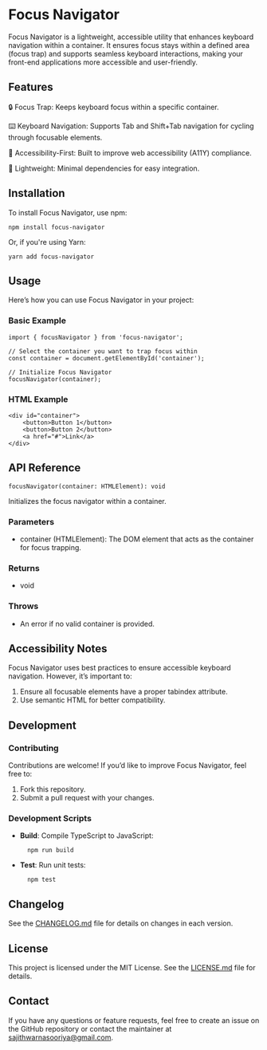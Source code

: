 # Focus Navigator
Focus Navigator is a lightweight, accessible utility that enhances keyboard navigation within a container. It ensures focus stays within a defined area (focus trap) and supports seamless keyboard interactions, making your front-end applications more accessible and user-friendly.

## Features
🔒 Focus Trap: Keeps keyboard focus within a specific container.

⌨️ Keyboard Navigation: Supports Tab and Shift+Tab navigation for cycling through focusable elements.

🌟 Accessibility-First: Built to improve web accessibility (A11Y) compliance.

🚀 Lightweight: Minimal dependencies for easy integration.

## Installation
To install Focus Navigator, use npm:

    npm install focus-navigator

Or, if you're using Yarn:

    yarn add focus-navigator

## Usage
Here’s how you can use Focus Navigator in your project:

### Basic Example

    import { focusNavigator } from 'focus-navigator';

    // Select the container you want to trap focus within
    const container = document.getElementById('container');

    // Initialize Focus Navigator
    focusNavigator(container);

### HTML Example

    <div id="container">
        <button>Button 1</button>
        <button>Button 2</button>
        <a href="#">Link</a>
    </div>

## API Reference

    focusNavigator(container: HTMLElement): void

Initializes the focus navigator within a container.

### Parameters
* container (HTMLElement): The DOM element that acts as the container for focus trapping.

### Returns
* void

### Throws
* An error if no valid container is provided.

## Accessibility Notes

Focus Navigator uses best practices to ensure accessible keyboard navigation. However, it’s important to:

1. Ensure all focusable elements have a proper tabindex attribute.
2. Use semantic HTML for better compatibility.

## Development
### Contributing
Contributions are welcome! If you’d like to improve Focus Navigator, feel free to:

1. Fork this repository.
2. Submit a pull request with your changes.

### Development Scripts
* <b>Build</b>: Compile TypeScript to JavaScript:
    
        npm run build

* <b>Test</b>: Run unit tests:

        npm test

## Changelog
See the [CHANGELOG.md](CHANGELOG.md) file for details on changes in each version.

## License
This project is licensed under the MIT License. See the [LICENSE.md](LICENSE.md) file for details.

## Contact
If you have any questions or feature requests, feel free to create an issue on the GitHub repository or contact the maintainer at sajithwarnasooriya@gmail.com.